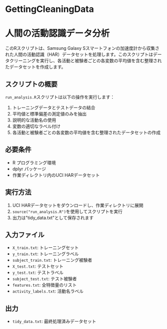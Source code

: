 # GettingCleaningData
# 人間の活動認識データ分析

このRスクリプトは、Samsung Galaxy Sスマートフォンの加速度計から収集された人間の活動認識（HAR）データセットを処理します。このスクリプトはデータクリーニングを実行し、各活動と被験者ごとの各変数の平均値を含む整理されたデータセットを作成します。

## スクリプトの概要

`run_analysis.R`スクリプトは以下の操作を実行します：

1. トレーニングデータとテストデータの結合
2. 平均値と標準偏差の測定値のみを抽出
3. 説明的な活動名の使用
4. 変数の適切なラベル付け
5. 各活動と被験者ごとの各変数の平均値を含む整理されたデータセットの作成

## 必要条件

- R プログラミング環境
- dplyr パッケージ
- 作業ディレクトリ内のUCI HARデータセット

## 実行方法

1. UCI HARデータセットをダウンロードし、作業ディレクトリに展開
2. `source("run_analysis.R")`を使用してスクリプトを実行
3. 出力は"tidy_data.txt"として保存されます

## 入力ファイル

- `X_train.txt`: トレーニングセット
- `y_train.txt`: トレーニングラベル
- `subject_train.txt`: トレーニング被験者
- `X_test.txt`: テストセット
- `y_test.txt`: テストラベル
- `subject_test.txt`: テスト被験者
- `features.txt`: 全特徴量のリスト
- `activity_labels.txt`: 活動名ラベル

## 出力

- `tidy_data.txt`: 最終処理済みデータセット